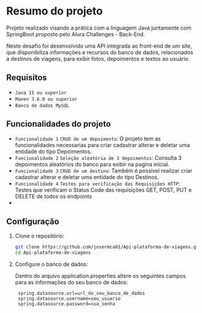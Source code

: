 # Resumo do projeto
Projeto realizado visando a prática com a linguagem Java juntamente com SpringBoot proposto pelo Alura Challenges - Back-End.

Neste desafio foi desenvolvido uma API integrada ao front-end de um site, que disponibiliza informações e recursos do banco de dados, relacionados a destinos de viagens, para exibir fotos, depoimentos e textos ao usuário.

## Requisitos

- ``Java 11 ou superior``
- ``Maven 3.6.0 ou superior``
- ``Banco de dados MySQL``

## Funcionalidades do projeto

- `Funcionalidade 1` `CRUD de um depoimento`: O projeto tem as funcionalidades necessarias para criar cadastrar alterar e deletar uma entidade do tipo Depoimentos.
- `Funcionalidade 2` `Seleção aleatória de 3 depoimentos`: Consulta 3 depoimentos aleatórios do banco para exibir na pagina inicial.
- `Funcionalidade 3` `CRUD de um destino`:  Também é possivel realizar criar cadastrar alterar e deletar uma entidade do tipo Destinos.
- `Funcionalidade 4` `Testes para verificação das Requisições HTTP`:  Testes que verificam o Status Code das requisições GET, POST, PUT e DELETE de todos os endpoints
- 
## Configuração

1. Clone o repositório:

    ```bash
   git clone https://github.com/josermca01/Api-plataforma-de-viagens.git
   cd Api-plataforma-de-viagens

2. Configure o banco de dados:

   Dentro do arquivo application.properties altere os seguintes campos para as informações do seu banco de dados:
   ```
    spring.datasource.url=url_do_seu_banco_de_dados
    spring.datasource.username=seu_usuario
    spring.datasource.password=sua_senha
